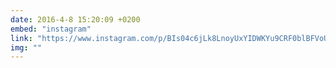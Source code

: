 ```yaml
---
date: 2016-4-8 15:20:09 +0200
embed: "instagram"
link: "https://www.instagram.com/p/BIs04c6jLk8LnoyUxYIDWKYu9CRF0blBFVoUlI0/?taken-by=galka_likeabird"
img: ""
---
```

